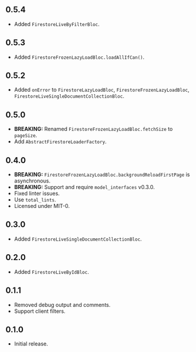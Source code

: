 ## 0.5.4

* Added `FirestoreLiveByFilterBloc`.

## 0.5.3

* Added `FirestoreFrozenLazyLoadBloc.loadAllIfCan()`.

## 0.5.2

* Added `onError` to `FirestoreLazyLoadBloc`, `FirestoreFrozenLazyLoadBloc`, `FirestoreLiveSingleDocumentCollectionBloc`.

## 0.5.0

* **BREAKING:** Renamed `FirestoreFrozenLazyLoadBloc.fetchSize` to `pageSize`.
* Add `AbstractFirestoreLoaderFactory`.

## 0.4.0

* **BREAKING:** `FirestoreFrozenLazyLoadBloc.backgroundReloadFirstPage` is asynchronous.
* **BREAKING:** Support and require `model_interfaces` v0.3.0.
* Fixed linter issues.
* Use `total_lints`.
* Licensed under MIT-0.

## 0.3.0

* Added `FirestoreLiveSingleDocumentCollectionBloc`.

## 0.2.0

* Added `FirestoreLiveByIdBloc`.

## 0.1.1

* Removed debug output and comments.
* Support client filters.

## 0.1.0

* Initial release.
